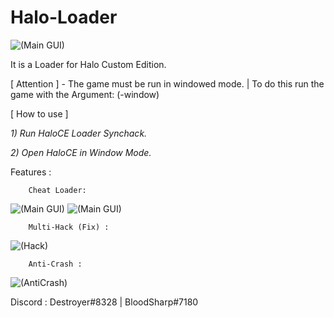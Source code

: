 # Halo-Loader

![(Main GUI)](https://i.ibb.co/p08FDnk/n4kl8wfkpb931.png)

It is a Loader for Halo Custom Edition.

[ Attention ] - The game must be run in windowed mode. | To do this run the game with the Argument: (-window)

[ How to use ]

*1) Run HaloCE Loader Synchack.*

*2) Open HaloCE in Window Mode.*

Features :
        
        Cheat Loader:
        
 ![(Main GUI)](https://i.ibb.co/rs5ZJNf/s3.png)  ![(Main GUI)](https://i.ibb.co/mN2Qw0Y/s4.png) 
        
        Multi-Hack (Fix) : 
        
![(Hack)](https://i.ibb.co/gTrBn2C/s1.png) 
        
        Anti-Crash : 
        
![(AntiCrash)](https://i.ibb.co/nP2pCSC/s2.png) 
        
        

Discord : Destroyer#8328 | BloodSharp#7180
        


